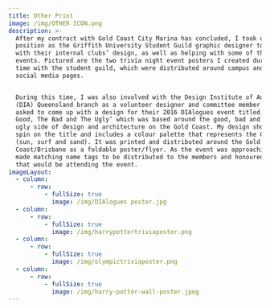 ```yaml
---
title: Other Print
image: /img/OTHER ICON.png
description: >-
  After my contract with Gold Coast City Marina has concluded, I took on a
  position as the Griffith University Student Guild graphic designer to help
  with their internal clubs’ design, as well as helping with some of their
  events. Pictured are the two trivia night event posters I created during my
  time with the student guild, which were distributed around campus and on their
  social media pages.


  During this time, I was also involved with the Design Institute of Australia
  (DIA) Queensland branch as a volunteer designer and committee member. I was
  asked to come up with a design for their 2016 DIAlogues event titled, ‘The
  Good, The Bad and The Ugly’ which was based around the good, bad and downright
  ugly side of design and architecture on the Gold Coast. My design showcases a
  spin on the title and includes a colour palette that represents the Gold Coast
  (sun, surf and sand). It was printed and distributed around the Gold
  Coast/Brisbane as a foldable poster/flyer. As the event was approaching, I
  made matching name tags to be distributed to the members and honoured guests
  that would be attending the event.
imageLayout:
  - column:
      - row:
          - fullSize: true
            image: /img/DIAlogues poster.jpg
  - column:
      - row:
          - fullSize: true
            image: /img/harrypottertriviaposter.png
  - column:
      - row:
          - fullSize: true
            image: /img/olympictriviaposter.png
  - column:
      - row:
          - fullSize: true
            image: /img/harry-potter-wall-poster.jpeg
---
```





